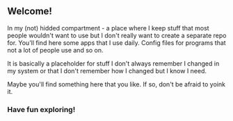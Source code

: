## Welcome!
In my (not) hidded compartment - a place where I keep stuff that most people wouldn't want to use but I don't really want to create a separate repo for. You'll find here some apps that I use daily. Config files for programs that not a lot of people use and so on. 

It is basically a placeholder for stuff I don't always remember I changed in my system or that I don't remember how I changed but I know I need.

Maybe you'll find something here that you like. If so, don't be afraid to yoink it.

### Have fun exploring!
